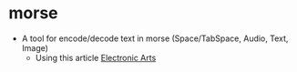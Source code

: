 # morse
- A tool for encode/decode text in morse (Space/TabSpace, Audio, Text, Image)
    - Using this article [Electronic Arts](https://www.electronics-notes.com/articles/ham_radio/morse_code/characters-table-chart.php)
